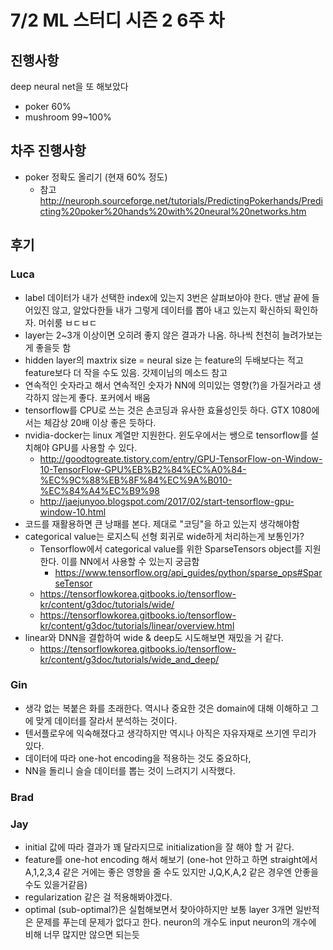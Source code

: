 # 7/2 ML 스터디 시즌 2 6주 차

## 진행사항
deep neural net을 또 해보았다
- poker 60%
- mushroom 99~100%

## 차주 진행사항
- poker 정확도 올리기 (현재 60% 정도)
  - 참고 http://neuroph.sourceforge.net/tutorials/PredictingPokerhands/Predicting%20poker%20hands%20with%20neural%20networks.htm 

## 후기

### Luca
* label 데이터가 내가 선택한 index에 있는지 3번은 살펴보아야 한다. 맨날 끝에 들어있진 않고, 알았다한들 내가 그렇게 데이터를 뽑아 내고 있는지 확신하되 확인하자. 머쉬룸 ㅂㄷㅂㄷ
* layer는 2~3개 이상이면 오히려 좋지 않은 결과가 나옴. 하나씩 천천히 늘려가보는게 좋을듯 함
* hidden layer의 maxtrix size = neural size 는 feature의 두배보다는 적고 feature보다 더 작을 수도 있음. 갓제이님의 메소드 참고
* 연속적인 숫자라고 해서 연속적인 숫자가 NN에 의미있는 영향(?)을 가질거라고 생각하지 않는게 좋다. 포커에서 배움
* tensorflow를 CPU로 쓰는 것은 손코딩과 유사한 효율성인듯 하다. GTX 1080에서는 체감상 20배 이상 좋은 듯하다.
* nvidia-docker는 linux 계열만 지원한다. 윈도우에서는 쌩으로 tensorflow를 설치해야 GPU를 사용할 수 있다.
  * http://goodtogreate.tistory.com/entry/GPU-TensorFlow-on-Window-10-TensorFlow-GPU%EB%B2%84%EC%A0%84-%EC%9C%88%EB%8F%84%EC%9A%B010-%EC%84%A4%EC%B9%98
  * http://jaejunyoo.blogspot.com/2017/02/start-tensorflow-gpu-window-10.html
* 코드를 재활용하면 큰 낭패를 본다. 제대로 "코딩"을 하고 있는지 생각해야함
* categorical value는 로지스틱 선형 회귀로 wide하게 처리하는게 보통인가?
  * Tensorflow에서 categorical value를 위한 SparseTensors object를 지원한다. 이를 NN에서 사용할 수 있는지 궁금함
    * https://www.tensorflow.org/api_guides/python/sparse_ops#SparseTensor
  * https://tensorflowkorea.gitbooks.io/tensorflow-kr/content/g3doc/tutorials/wide/
  * https://tensorflowkorea.gitbooks.io/tensorflow-kr/content/g3doc/tutorials/linear/overview.html
* linear와 DNN을 결합하여 wide & deep도 시도해보면 재밌을 거 같다.
  * https://tensorflowkorea.gitbooks.io/tensorflow-kr/content/g3doc/tutorials/wide_and_deep/

### Gin
* 생각 없는 복붙은 화를 초래한다. 역시나 중요한 것은 domain에 대해 이해하고 그에 맞게 데이터를 잘라서 분석하는 것이다.
* 텐서플로우에 익숙해졌다고 생각하지만 역시나 아직은 자유자재로 쓰기엔 무리가 있다.
* 데이터에 따라 one-hot encoding을 적용하는 것도 중요하다,
* NN을 돌리니 슬슬 데이터를 뽑는 것이 느려지기 시작했다.

### Brad

### Jay
* initial 값에 따라 결과가 꽤 달라지므로 initialization을 잘 해야 할 거 같다.
* feature를 one-hot encoding 해서 해보기 (one-hot 안하고 하면 straight에서 A,1,2,3,4 같은 거에는 좋은 영향을 줄 수도 있지만 J,Q,K,A,2 같은 경우엔 안좋을 수도 있을거같음)
* regularization 같은 걸 적용해봐야겠다.
* optimal (sub-optimal?)은 실험해보면서 찾아야하지만 보통 layer 3개면 일반적은 문제를 푸는데 문제가 없다고 한다.
neuron의 개수도 input neuron의 개수에 비해 너무 많지만 않으면 되는듯
